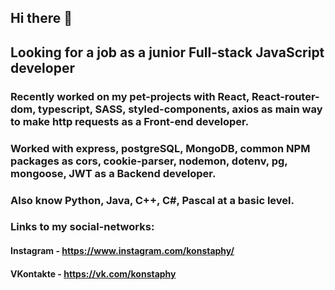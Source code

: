 ## Hi there 👋

## Looking for a job as a junior Full-stack JavaScript developer

### Recently worked on my pet-projects with React, React-router-dom, typescript, SASS, styled-components, axios as main way to make http requests as a Front-end developer.
### Worked with express, postgreSQL, MongoDB, common NPM packages as cors, cookie-parser, nodemon, dotenv, pg, mongoose, JWT as a Backend developer.

### Also know Python, Java, C++, C#, Pascal at a basic level.

### Links to my social-networks:

#### Instagram - https://www.instagram.com/konstaphy/
#### VKontakte - https://vk.com/konstaphy
